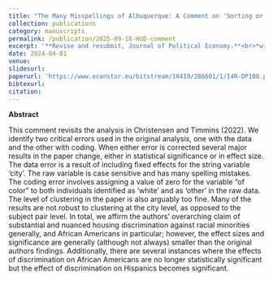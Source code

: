 ```yaml
---
title: "The Many Misspellings of Albuquerque: A Comment on 'Sorting or Steering: The Effects of Housing Discrimination on Neighborhood Choice'"
collection: publications
category: manuscripts
permalink: /publication/2025-09-18-HUD-comment
excerpt: '**Revise and resubmit, Journal of Political Economy.**<br>*with Areez Gangji, Sunny Karim, Anthony McCanny and Matthew D. Webb*<br>This comment revisits the analysis in Christensen and Timmins (2022). We identify two critical errors used in the original analysis, one with the data and the other with coding. When either error is corrected several major results in the paper change, either in statistical significance or in effect size.'
date: 2024-04-01
venue: 
slidesurl: 
paperurl: 'https://www.econstor.eu/bitstream/10419/286601/1/I4R-DP108.pdf'
bibtexurl:
citation:
---
```


**Abstract**

This comment revisits the analysis in Christensen and Timmins (2022). We identify two critical errors used in the original analysis, one with the data and the other with coding. When either error is corrected several major results in the paper change, either in statistical significance or in effect size. The data error is a result of including fixed effects for the string variable ‘city’. The raw variable is case sensitive and has many spelling mistakes. The coding error involves assigning a value of zero for the variable “of color” to both individuals identified as ‘white’ and as ‘other’ in the raw data. The level of clustering in the paper is also arguably too fine. Many of the results are not robust to clustering at the city level, as opposed to the subject pair level. In total, we affirm the authors’ overarching claim of substantial and nuanced housing discrimination against racial minorities generally, and African Americans in particular; however, the effect sizes and significance are generally (although not always) smaller than the original authors findings. Additionally, there are several instances where the effects of discrimination on African Americans are no longer statistically significant but the effect of discrimination on Hispanics becomes significant.
